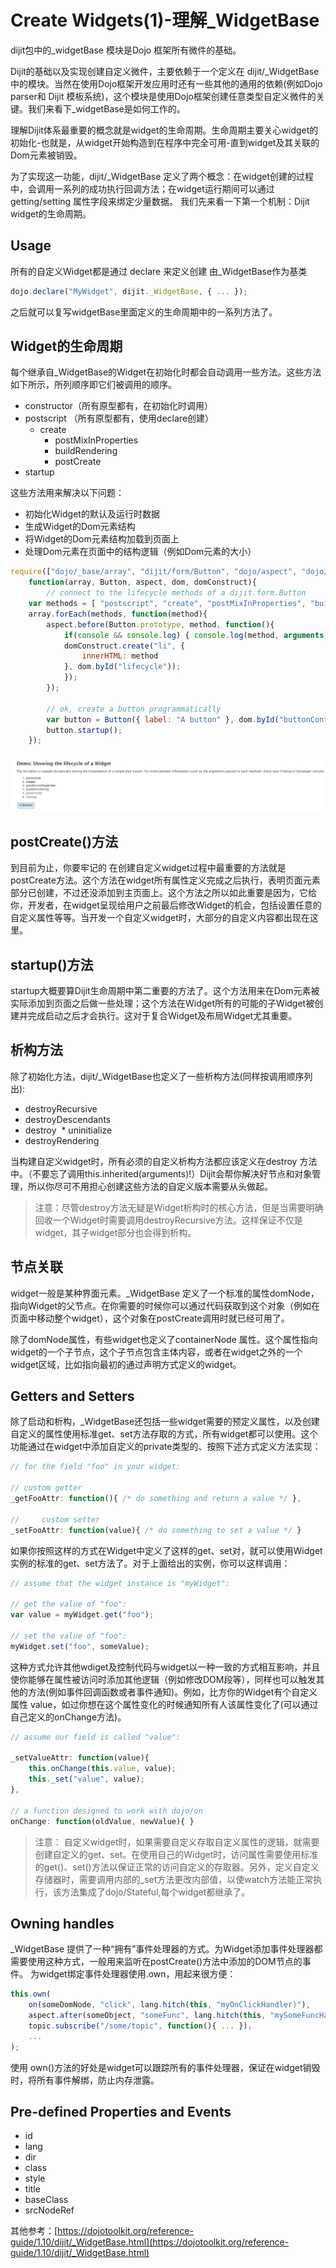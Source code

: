 # Create Widgets(1)-理解_WidgetBase

dijit包中的_widgetBase 模块是Dojo 框架所有微件的基础。

Dijit的基础以及实现创建自定义微件，主要依赖于一个定义在 dijit/_WidgetBase中的模块。当然在使用Dojo框架开发应用时还有一些其他的通用的依赖(例如Dojo parser和 Dijit 模板系统)，这个模块是使用Dojo框架创建任意类型自定义微件的关键。我们来看下_widgetBase是如何工作的。

理解Dijit体系最重要的概念就是widget的生命周期。生命周期主要关心widget的初始化-也就是，从widget开始构造到在程序中完全可用-直到widget及其关联的Dom元素被销毁。

为了实现这一功能，dijit/_WidgetBase 定义了两个概念：在widget创建的过程中，会调用一系列的成功执行回调方法；在widget运行期间可以通过getting/setting 属性字段来绑定少量数据。 我们先来看一下第一个机制：Dijit widget的生命周期。

## Usage

所有的自定义Widget都是通过 declare 来定义创建 由_WidgetBase作为基类
```javascript
dojo.declare("MyWidget", dijit._WidgetBase, { ... });
```
之后就可以复写widgetBase里面定义的生命周期中的一系列方法了。

## Widget的生命周期

每个继承自_WidgetBase的Widget在初始化时都会自动调用一些方法。这些方法如下所示，所列顺序即它们被调用的顺序。
* constructor（所有原型都有，在初始化时调用）
* postscript （所有原型都有，使用declare创建）
  * create
    * postMixInProperties
    * buildRendering
    * postCreate
* startup

这些方法用来解决以下问题：

* 初始化Widget的默认及运行时数据
* 生成Widget的Dom元素结构
* 将Widget的Dom元素结构加载到页面上
* 处理Dom元素在页面中的结构逻辑（例如Dom元素的大小）

```javascript
require(["dojo/_base/array", "dijit/form/Button", "dojo/aspect", "dojo/dom", "dojo/dom-construct", "dojo/domReady!"],
	function(array, Button, aspect, dom, domConstruct){
		// connect to the lifecycle methods of a dijit.form.Button
	var methods = [ "postscript", "create", "postMixInProperties", "buildRendering", "postCreate", "startup" ];
	array.forEach(methods, function(method){
		aspect.before(Button.prototype, method, function(){
			if(console && console.log) { console.log(method, arguments); }
			domConstruct.create("li", {
				innerHTML: method
			}, dom.byId("lifecycle"));
			});
		});

		// ok, create a button programmatically
		var button = Button({ label: "A button" }, dom.byId("buttonContainer"));
		button.startup();
	});
```
![](https://github.com/DIST-XDATA/Library/blob/master/Others/img/_wdigetBase1.png)

## postCreate()方法

到目前为止，你要牢记的 在创建自定义widget过程中最重要的方法就是postCreate方法。这个方法在widget所有属性定义完成之后执行，表明页面元素部分已创建，不过还没添加到主页面上。这个方法之所以如此重要是因为，它给你，开发者，在widget呈现给用户之前最后修改Widget的机会，包括设置任意的自定义属性等等。当开发一个自定义widget时，大部分的自定义内容都出现在这里。

## startup()方法

startup大概要算Dijit生命周期中第二重要的方法了。这个方法用来在Dom元素被实际添加到页面之后做一些处理；这个方法在Widget所有的可能的子Widget被创建并完成启动之后才会执行。这对于复合Widget及布局Widget尤其重要。

## 析构方法

除了初始化方法，dijit/_WidgetBase也定义了一些析构方法(同样按调用顺序列出):

* destroyRecursive
 * destroyDescendants
 * destroy
  * uninitialize
  * destroyRendering
  
当构建自定义widget时，所有必须的自定义析构方法都应该定义在destroy 方法中。（不要忘了调用this.inherited(arguments)!）Dijit会帮你解决好节点和对象管理，所以你尽可不用担心创建这些方法的自定义版本需要从头做起。

> 注意：尽管destroy方法无疑是Widget析构时的核心方法，但是当需要明确回收一个Widget时需要调用destroyRecursive方法。这样保证不仅是widget，其子widget部分也会得到析构。

## 节点关联
widget一般是某种界面元素。_WidgetBase 定义了一个标准的属性domNode，指向Widget的父节点。在你需要的时候你可以通过代码获取到这个对象（例如在页面中移动整个widget），这个对象在postCreate调用时就已经可用了。

除了domNode属性，有些widget也定义了containerNode 属性。这个属性指向widget的一个子节点，这个子节点包含主体内容，或者在widget之外的一个widget区域，比如指向最初的通过声明方式定义的widget。

## Getters and Setters

除了启动和析构，_WidgetBase还包括一些widget需要的预定义属性，以及创建自定义的属性使用标准get、set方法存取的方式，所有widget都可以使用。这个功能通过在widget中添加自定义的private类型的、按照下述方式定义方法实现：

```javascript
// for the field "foo" in your widget:

// custom getter
_getFooAttr: function(){ /* do something and return a value */ },

//     custom setter
_setFooAttr: function(value){ /* do something to set a value */ }
```
如果你按照这样的方式在Widget中定义了这样的get、set对，就可以使用Widget实例的标准的get、set方法了。对于上面给出的实例，你可以这样调用：

```javascript
// assume that the widget instance is "myWidget":

// get the value of "foo":
var value = myWidget.get("foo");

// set the value of "foo":
myWidget.set("foo", someValue);
```
这种方式允许其他wdiget及控制代码与widget以一种一致的方式相互影响，并且使你能够在属性被访问时添加其他逻辑（例如修改DOM段等），同样也可以触发其他的方法(例如事件回调函数或者事件通知)。例如，比方你的Widget有个自定义属性 value，如过你想在这个属性变化的时候通知所有人该属性变化了(可以通过自己定义的onChange方法)。

```javascript
// assume our field is called "value":

_setValueAttr: function(value){
    this.onChange(this.value, value);
    this._set("value", value);
},

// a function designed to work with dojo/on
onChange: function(oldValue, newValue){ }
```
> 注意： 自定义widget时，如果需要自定义存取自定义属性的逻辑，就需要创建自定义的get、set。在使用自己的Widget时，访问属性需要使用标准的get()、set()方法以保证正常的访问自定义的存取器。另外，定义自定义存储器时，需要调用内部的_set方法更改内部值，以使watch方法能正常执行，该方法集成了dojo/Stateful,每个widget都继承了。

## Owning handles

_WidgetBase 提供了一种“拥有”事件处理器的方式。为Widget添加事件处理器都需要使用这种方式，一般用来监听在postCreate()方法中添加的DOM节点的事件。
为widget绑定事件处理器使用.own，用起来很方便：

```javascript
this.own(
    on(someDomNode, "click", lang.hitch(this, "myOnClickHandler)"),
    aspect.after(someObject, "someFunc", lang.hitch(this, "mySomeFuncHandler)"),
    topic.subscribe("/some/topic", function(){ ... }),
    ...
);
```

使用 own()方法的好处是widget可以跟踪所有的事件处理器，保证在widget销毁时，将所有事件解绑，防止内存泄露。

## Pre-defined Properties and Events

* id
* lang
* dir
* class
* style
* title
* baseClass
* srcNodeRef

其他参考：[https://dojotoolkit.org/reference-guide/1.10/dijit/_WidgetBase.html](https://dojotoolkit.org/reference-guide/1.10/dijit/_WidgetBase.html)
